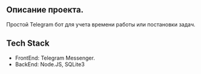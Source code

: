 <img src="https://repolaunch.vercel.app/assets/img/yt.webp" alt="" align="center" width="auto" height="auto">

## Описание проекта.

Простой Telegram бот для учета времени работы или постановки задач.

## Tech Stack

*   FrontEnd: Telegram Messenger.
*   BackEnd: Node.JS, SQLite3